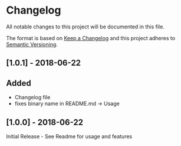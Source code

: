 # Changelog
All notable changes to this project will be documented in this file.

The format is based on [Keep a Changelog](http://keepachangelog.com/en/1.0.0/)
and this project adheres to [Semantic Versioning](http://semver.org/spec/v2.0.0.html).

## [1.0.1] - 2018-06-22
## Added
* Changelog file 
* fixes binary name in README.md -> Usage

## [1.0.0] - 2018-06-22
Initial Release - See Readme for usage and features